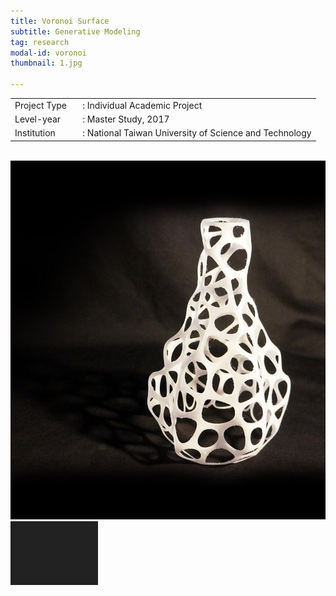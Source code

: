 ```yaml
---
title: Voronoi Surface
subtitle: Generative Modeling
tag: research
modal-id: voronoi
thumbnail: 1.jpg

---
```

<table>
    <tbody>
        <tr>
            <td>
                Project Type&nbsp;&nbsp;&nbsp;
            </td>
            <td>
                : Individual Academic Project
            </td>
        </tr>
        <tr>
            <td>
                Level-year
            </td>
            <td>
                : Master Study, 2017
            </td>
        </tr>
        <tr>
            <td>
                Institution
            </td>
            <td>
                : National Taiwan University of Science and Technology
            </td>
        </tr>
    </tbody>
</table>
<br>
<img src="images/portfolio/1/1A.jpg" class="img-responsive img-centered" alt="Voronoi Surface">
<img src="images/portfolio/1/1B.jpg" class="img-responsive img-centered" alt="Voronoi Surface">

